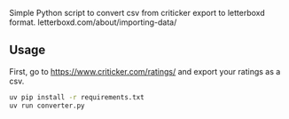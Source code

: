 Simple Python script to convert csv from criticker export to letterboxd format.
letterboxd.com/about/importing-data/

## Usage

First, go to https://www.criticker.com/ratings/ and export your ratings as a csv.

```bash
uv pip install -r requirements.txt
uv run converter.py
```
